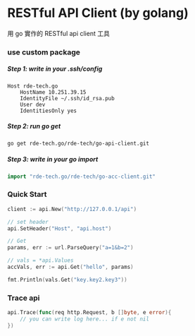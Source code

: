 # RESTful API Client (by golang)

用 go 實作的 RESTful api client 工具

### use custom package

##### Step 1: write in your .ssh/config

```
Host rde-tech.go
    HostName 10.251.39.15
    IdentityFile ~/.ssh/id_rsa.pub
    User dev
    IdentitiesOnly yes
```

##### Step 2: run go get

```sh
go get rde-tech.go/rde-tech/go-api-client.git
```

##### Step 3: write in your go import

```go
import "rde-tech.go/rde-tech/go-acc-client.git"
```

### Quick Start

```go
client := api.New("http://127.0.0.1/api")

// set header
api.SetHeader("Host", "api.host")

// Get
params, err := url.ParseQuery("a=1&b=2")

// vals = *api.Values
accVals, err := api.Get("hello", params)

fmt.Println(vals.Get("key.key2.key3"))

```

### Trace api

```go
api.Trace(func(req http.Request, b []byte, e error){
    // you can write log here... if e not nil
})
```

